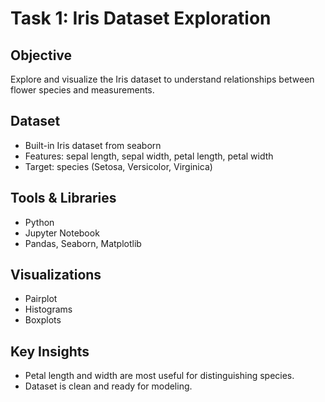 # Task 1: Iris Dataset Exploration

##  Objective
Explore and visualize the Iris dataset to understand relationships between flower species and measurements.

##  Dataset
- Built-in Iris dataset from seaborn
- Features: sepal length, sepal width, petal length, petal width
- Target: species (Setosa, Versicolor, Virginica)

##  Tools & Libraries
- Python
- Jupyter Notebook
- Pandas, Seaborn, Matplotlib

##  Visualizations
- Pairplot
- Histograms
- Boxplots

##  Key Insights
- Petal length and width are most useful for distinguishing species.
- Dataset is clean and ready for modeling.
